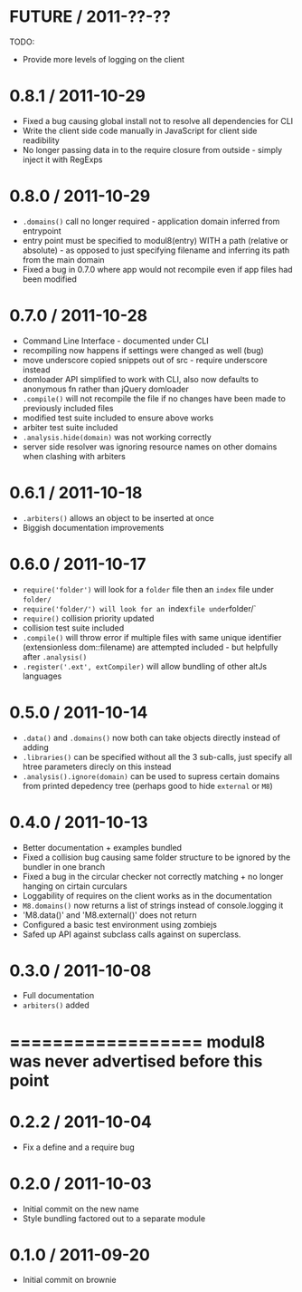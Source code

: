 FUTURE / 2011-??-??
==================
  TODO:
  * Provide more levels of logging on the client

0.8.1 / 2011-10-29
==================
  * Fixed a bug causing global install not to resolve all dependencies for CLI
  * Write the client side code manually in JavaScript for client side readibility
  * No longer passing data in to the require closure from outside - simply inject it with RegExps

0.8.0 / 2011-10-29
==================
  * `.domains()` call no longer required - application domain inferred from entrypoint
  * entry point must be specified to modul8(entry) WITH a path (relative or absolute) -
  as opposed to just specifying filename and inferring its path from the main domain
  * Fixed a bug in 0.7.0 where app would not recompile even if app files had been modified

0.7.0 / 2011-10-28
==================
  * Command Line Interface - documented under CLI
  * recompiling now happens if settings were changed as well (bug)
  * move underscore copied snippets out of src - require underscore instead
  * domloader API simplified to work with CLI, also now defaults to anonymous fn rather than jQuery domloader
  * `.compile()` will not recompile the file if no changes have been made to previously included files
  * modified test suite included to ensure above works
  * arbiter test suite included
  * `.analysis.hide(domain)` was not working correctly
  * server side resolver was ignoring resource names on other domains when clashing with arbiters

0.6.1 / 2011-10-18
==================
  * `.arbiters()` allows an object to be inserted at once
  * Biggish documentation improvements

0.6.0 / 2011-10-17
==================
  * `require('folder')` will look for a `folder` file then an `index` file under `folder/`
  * `require('folder/') will look for an `index` file under `folder/`
  * `require()` collision priority updated
  *  collision test suite included
  * `.compile()` will throw error if multiple files with same unique identifier (extensionless dom::filename) are attempted included - but helpfully after `.analysis()`
  * `.register('.ext', extCompiler)` will allow bundling of other altJs languages

0.5.0 / 2011-10-14
==================
  * `.data()` and `.domains()` now both can take objects directly instead of adding
  * `.libraries()` can be specified without all the 3 sub-calls, just specify all htree parameters direcly on this instead
  * `.analysis().ignore(domain)` can be used to supress certain domains from printed depedency tree (perhaps good to hide `external` or `M8`)

0.4.0 / 2011-10-13
==================
  * Better documentation + examples bundled
  * Fixed a collision bug causing same folder structure to be ignored by the bundler in one branch
  * Fixed a bug in the circular checker not correctly matching + no longer hanging on cirtain curculars
  * Loggability of requires on the client works as in the documentation
  * `M8.domains()` now returns a list of strings instead of console.logging it
  * 'M8.data()' and 'M8.external()' does not return
  * Configured a basic test environment using zombiejs
  * Safed up API against subclass calls against on superclass.

0.3.0 / 2011-10-08
==================

  * Full documentation
  * `arbiters()` added

==================
  modul8 was never advertised before this point
==================

0.2.2 / 2011-10-04
==================

  * Fix a define and a require bug

0.2.0 / 2011-10-03
==================

  * Initial commit on the new name
  * Style bundling factored out to a separate module

0.1.0 / 2011-09-20
==================

  * Initial commit on brownie
